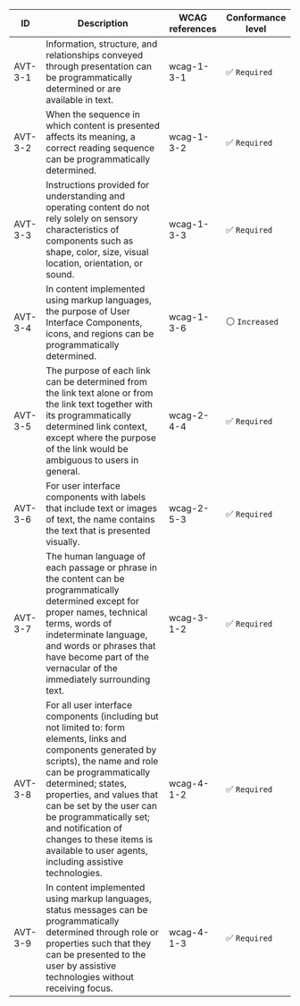 | ID | Description | WCAG references | Conformance level |
|----|-----|---|---|
| AVT-3-1 | Information, structure, and relationships conveyed through presentation can be programmatically determined or are available in text. | wcag-1-3-1 | :white_check_mark: `Required` |
| AVT-3-2 | When the sequence in which content is presented affects its meaning, a correct reading sequence can be programmatically determined. | wcag-1-3-2 | :white_check_mark: `Required` |
| AVT-3-3 | Instructions provided for understanding and operating content do not rely solely on sensory characteristics of components such as shape, color, size, visual location, orientation, or sound. | wcag-1-3-3 | :white_check_mark: `Required` |
| AVT-3-4 | In content implemented using markup languages, the purpose of User Interface Components, icons, and regions can be programmatically determined.	 | wcag-1-3-6 |  :white_circle: `Increased` |
| AVT-3-5 | The purpose of each link can be determined from the link text alone or from the link text together with its programmatically determined link context, except where the purpose of the link would be ambiguous to users in general. | wcag-2-4-4 | :white_check_mark: `Required` |
| AVT-3-6 | For user interface components with labels that include text or images of text, the name contains the text that is presented visually. | wcag-2-5-3 | :white_check_mark: `Required` |
| AVT-3-7 | The human language of each passage or phrase in the content can be programmatically determined except for proper names, technical terms, words of indeterminate language, and words or phrases that have become part of the vernacular of the immediately surrounding text.	 | wcag-3-1-2 | :white_check_mark: `Required` |
| AVT-3-8 | For all user interface components (including but not limited to: form elements, links and components generated by scripts), the name and role can be programmatically determined; states, properties, and values that can be set by the user can be programmatically set; and notification of changes to these items is available to user agents, including assistive technologies. | wcag-4-1-2 | :white_check_mark: `Required` |
| AVT-3-9 | In content implemented using markup languages, status messages can be programmatically determined through role or properties such that they can be presented to the user by assistive technologies without receiving focus.	 | wcag-4-1-3 | :white_check_mark: `Required` |